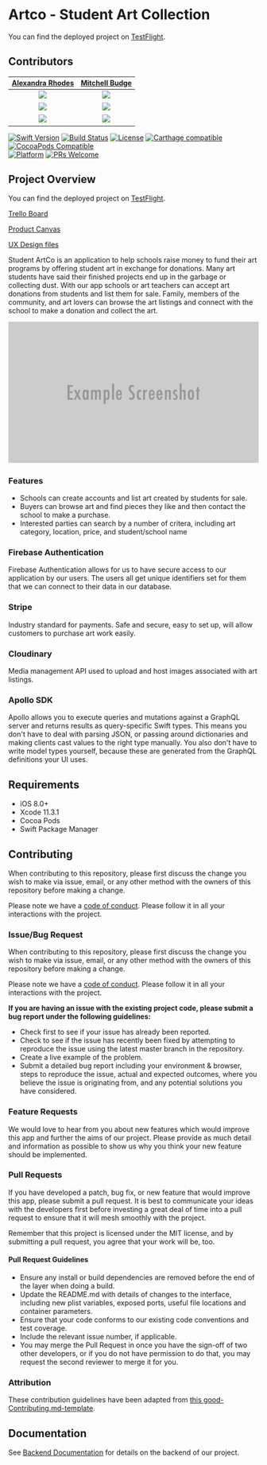 # Artco - Student Art Collection

You can find the deployed project on [TestFlight](https://testflight.apple.com/join/UIrs4MeC).

## Contributors

|                                       [Alexandra Rhodes](https://github.com/alexnrhodes)                                        |                                       [Mitchell Budge](https://github.com/mitchellgbudge)                                        |
| :-----------------------------------------------------------------------------------------------------------: | :-----------------------------------------------------------------------------------------------------------: |
|                      [<img src="https://avatars0.githubusercontent.com/u/52641879?s=400&v=4" width = "200" />](https://github.com/alexnrhodes)                       |                      [<img src="https://avatars1.githubusercontent.com/u/46467169?s=400&v=4" width = "200" />](https://github.com/mitchellgbudge)                       |                      
|                 [<img src="https://github.com/favicon.ico" width="15"> ](https://github.com/alexnrhodes)                 |            [<img src="https://github.com/favicon.ico" width="15"> ](https://github.com/mitchellgbudge)             |
| [ <img src="https://static.licdn.com/sc/h/al2o9zrvru7aqj8e1x2rzsrca" width="15"> ](https://www.linkedin.com/in/alexandra-rhodes-370525169/) | [ <img src="https://static.licdn.com/sc/h/al2o9zrvru7aqj8e1x2rzsrca" width="15"> ](https://www.linkedin.com/in/mitchellbudge) |

[![Swift Version][swift-image]][swift-url]
[![Build Status][travis-image]][travis-url]
[![License][license-image]][license-url]
[![Carthage compatible](https://img.shields.io/badge/Carthage-compatible-4BC51D.svg?style=flat)](https://github.com/Carthage/Carthage)
[![CocoaPods Compatible](https://img.shields.io/cocoapods/v/EZSwiftExtensions.svg)](https://img.shields.io/cocoapods/v/LFAlertController.svg)  
[![Platform](https://img.shields.io/cocoapods/p/LFAlertController.svg?style=flat)](http://cocoapods.org/pods/LFAlertController)
[![PRs Welcome](https://img.shields.io/badge/PRs-welcome-brightgreen.svg?style=flat-square)](http://makeapullrequest.com)

## Project Overview

You can find the deployed project on [TestFlight](https://testflight.apple.com/join/UIrs4MeC).

[Trello Board](https://trello.com/b/mOvtOPY4/labs-19-student-art-collection)

[Product Canvas](https://www.notion.so/dd6ac194eead45b29117e379272f9f86?v=1c84e67089544bd68f9a06a4ad184bda)

[UX Design files](https://www.notion.so/Mockups-12401aaa1da8472fa060c45e5d068bf0)

Student ArtCo is an application to help schools raise money to fund their art programs by offering student art in exchange for donations. Many art students have said their finished projects end up in the garbage or collecting dust. With our app schools or art teachers can accept art donations from students and list them for sale. Family, members of the community, and art lovers can browse the art listings and connect with the school to make a donation and collect the art.

![](header.png)

### Features

-    Schools can create accounts and list art created by students for sale.
-    Buyers can browse art and find pieces they like and then contact the school to make a purchase.
-    Interested parties can search by a number of critera, including art category, location, price, and student/school name


### Firebase Authentication

Firebase Authentication allows for us to have secure access to our application by our users. The users all get unique identifiers set for them that we can connect to their data in our database.

### Stripe 

Industry standard for payments. Safe and secure, easy to set up, will allow customers to purchase art work easily.

### Cloudinary

Media management API used to upload and host images associated with art listings.

### Apollo SDK

Apollo allows you to execute queries and mutations against a GraphQL server and returns results as query-specific Swift types. This means you don't have to deal with parsing JSON, or passing around dictionaries and making clients cast values to the right type manually. You also don't have to write model types yourself, because these are generated from the GraphQL definitions your UI uses.

## Requirements

-   iOS 8.0+
-   Xcode 11.3.1
-   Cocoa Pods
-   Swift Package Manager

## Contributing

When contributing to this repository, please first discuss the change you wish to make via issue, email, or any other method with the owners of this repository before making a change.

Please note we have a [code of conduct](./CODE_OF_CONDUCT.md). Please follow it in all your interactions with the project.

### Issue/Bug Request

When contributing to this repository, please first discuss the change you wish to make via issue, email, or any other method with the owners of this repository before making a change.

Please note we have a [code of conduct](./code_of_conduct.md). Please follow it in all your interactions with the project.

 **If you are having an issue with the existing project code, please submit a bug report under the following guidelines:**
 - Check first to see if your issue has already been reported.
 - Check to see if the issue has recently been fixed by attempting to reproduce the issue using the latest master branch in the repository.
 - Create a live example of the problem.
 - Submit a detailed bug report including your environment & browser, steps to reproduce the issue, actual and expected outcomes,  where you believe the issue is originating from, and any potential solutions you have considered.

### Feature Requests

We would love to hear from you about new features which would improve this app and further the aims of our project. Please provide as much detail and information as possible to show us why you think your new feature should be implemented.

### Pull Requests

If you have developed a patch, bug fix, or new feature that would improve this app, please submit a pull request. It is best to communicate your ideas with the developers first before investing a great deal of time into a pull request to ensure that it will mesh smoothly with the project.

Remember that this project is licensed under the MIT license, and by submitting a pull request, you agree that your work will be, too.

#### Pull Request Guidelines

- Ensure any install or build dependencies are removed before the end of the layer when doing a build.
- Update the README.md with details of changes to the interface, including new plist variables, exposed ports, useful file locations and container parameters.
- Ensure that your code conforms to our existing code conventions and test coverage.
- Include the relevant issue number, if applicable.
- You may merge the Pull Request in once you have the sign-off of two other developers, or if you do not have permission to do that, you may request the second reviewer to merge it for you.

### Attribution

These contribution guidelines have been adapted from [this good-Contributing.md-template](https://gist.github.com/PurpleBooth/b24679402957c63ec426).


## Documentation

See [Backend Documentation](https://github.com/Lambda-School-Labs/student-art-collection-be) for details on the backend of our project.


[swift-image]: https://img.shields.io/badge/swift-5.0-orange.svg
[swift-url]: https://swift.org/
[license-image]: https://img.shields.io/badge/License-MIT-blue.svg
[license-url]: LICENSE
[travis-image]: https://img.shields.io/travis/dbader/node-datadog-metrics/master.svg?style=flat-square
[travis-url]: https://travis-ci.org/dbader/node-datadog-metrics
[codebeat-image]: https://codebeat.co/badges/c19b47ea-2f9d-45df-8458-b2d952fe9dad
[codebeat-url]: https://codebeat.co/projects/github-com-vsouza-awesomeios-com
